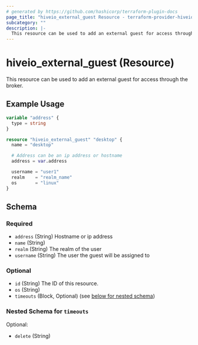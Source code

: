 ```yaml
---
# generated by https://github.com/hashicorp/terraform-plugin-docs
page_title: "hiveio_external_guest Resource - terraform-provider-hiveio"
subcategory: ""
description: |-
  This resource can be used to add an external guest for access through the broker.
---
```


# hiveio_external_guest (Resource)

This resource can be used to add an external guest for access through the broker.

## Example Usage

```terraform
variable "address" {
  type = string
}

resource "hiveio_external_guest" "desktop" {
  name = "desktop"

  # Address can be an ip address or hostname
  address = var.address

  username = "user1"
  realm    = "realm_name"
  os       = "linux"
}
```

<!-- schema generated by tfplugindocs -->
## Schema

### Required

- `address` (String) Hostname or ip address
- `name` (String)
- `realm` (String) The realm of the user
- `username` (String) The user the guest will be assigned to

### Optional

- `id` (String) The ID of this resource.
- `os` (String)
- `timeouts` (Block, Optional) (see [below for nested schema](#nestedblock--timeouts))

<a id="nestedblock--timeouts"></a>
### Nested Schema for `timeouts`

Optional:

- `delete` (String)


